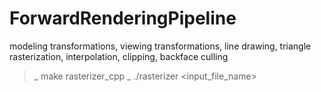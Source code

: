 # ForwardRenderingPipeline

modeling transformations, viewing transformations, line
drawing, triangle rasterization, interpolation, clipping, backface culling

>_ make rasterizer_cpp
>_ ./rasterizer <input_file_name>
